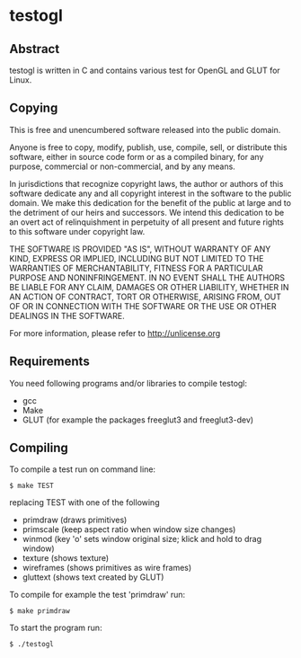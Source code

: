 # testogl

## Abstract
testogl is written in C and contains various test for OpenGL and GLUT for
Linux.

## Copying
This is free and unencumbered software released into the public domain.

Anyone is free to copy, modify, publish, use, compile, sell, or
distribute this software, either in source code form or as a compiled
binary, for any purpose, commercial or non-commercial, and by any
means.

In jurisdictions that recognize copyright laws, the author or authors
of this software dedicate any and all copyright interest in the
software to the public domain. We make this dedication for the benefit
of the public at large and to the detriment of our heirs and
successors. We intend this dedication to be an overt act of
relinquishment in perpetuity of all present and future rights to this
software under copyright law.

THE SOFTWARE IS PROVIDED "AS IS", WITHOUT WARRANTY OF ANY KIND,
EXPRESS OR IMPLIED, INCLUDING BUT NOT LIMITED TO THE WARRANTIES OF
MERCHANTABILITY, FITNESS FOR A PARTICULAR PURPOSE AND NONINFRINGEMENT.
IN NO EVENT SHALL THE AUTHORS BE LIABLE FOR ANY CLAIM, DAMAGES OR
OTHER LIABILITY, WHETHER IN AN ACTION OF CONTRACT, TORT OR OTHERWISE,
ARISING FROM, OUT OF OR IN CONNECTION WITH THE SOFTWARE OR THE USE OR
OTHER DEALINGS IN THE SOFTWARE.

For more information, please refer to <http://unlicense.org>

## Requirements
You need following programs and/or libraries to compile testogl:

* gcc
* Make
* GLUT (for example the packages freeglut3 and freeglut3-dev)

## Compiling
To compile a test run on command line:

	$ make TEST

replacing TEST with one of the following

* primdraw (draws primitives)
* primscale (keep aspect ratio when window size changes)
* winmod (key 'o' sets window original size; klick and hold to drag window)
* texture (shows texture)
* wireframes (shows primitives as wire frames)
* gluttext (shows text created by GLUT)

To compile for example the test 'primdraw' run:

	$ make primdraw

To start the program run:

	$ ./testogl

